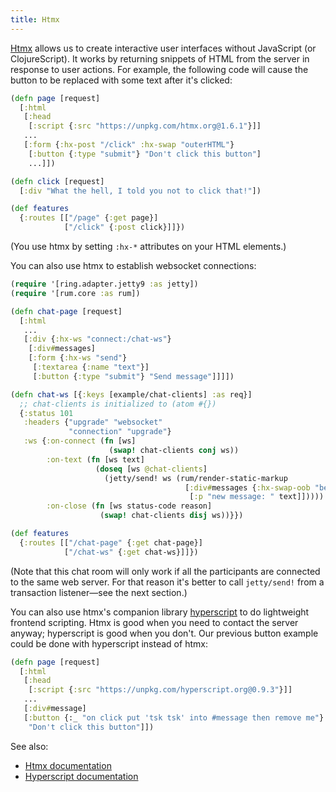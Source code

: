 ```yaml
---
title: Htmx
---
```


[Htmx](https://htmx.org/) allows us to create interactive user interfaces
without JavaScript (or ClojureScript). It works by returning snippets of HTML
from the server in response to user actions. For example, the following code will cause
the button to be replaced with some text after it's clicked:

```clojure
(defn page [request]
  [:html
   [:head
    [:script {:src "https://unpkg.com/htmx.org@1.6.1"}]]
   ...
   [:form {:hx-post "/click" :hx-swap "outerHTML"}
    [:button {:type "submit"} "Don't click this button"]
    ...]])

(defn click [request]
  [:div "What the hell, I told you not to click that!"])

(def features
  {:routes [["/page" {:get page}]
            ["/click" {:post click}]]})
```

(You use htmx by setting `:hx-*` attributes on your HTML elements.)

You can also use htmx to establish websocket connections:

```clojure
(require '[ring.adapter.jetty9 :as jetty])
(require '[rum.core :as rum])

(defn chat-page [request]
  [:html
   ...
   [:div {:hx-ws "connect:/chat-ws"}
    [:div#messages]
    [:form {:hx-ws "send"}
     [:textarea {:name "text"}]
     [:button {:type "submit"} "Send message"]]]])

(defn chat-ws [{:keys [example/chat-clients] :as req}]
  ;; chat-clients is initialized to (atom #{})
  {:status 101
   :headers {"upgrade" "websocket"
             "connection" "upgrade"}
   :ws {:on-connect (fn [ws]
                      (swap! chat-clients conj ws))
        :on-text (fn [ws text]
                   (doseq [ws @chat-clients]
                     (jetty/send! ws (rum/render-static-markup
                                       [:div#messages {:hx-swap-oob "beforeend"}
                                        [:p "new message: " text]]))))
        :on-close (fn [ws status-code reason]
                    (swap! chat-clients disj ws))}})

(def features
  {:routes [["/chat-page" {:get chat-page}]
            ["/chat-ws" {:get chat-ws}]]})
```

(Note that this chat room will only work if all the participants are connected
to the same web server. For that reason it's better to call `jetty/send!` from
a transaction listener&mdash;see the next section.)

You can also use htmx's companion library
[hyperscript](https://hyperscript.org/) to do lightweight frontend scripting.
Htmx is good when you need to contact the server anyway; hyperscript is good
when you don't. Our previous button example could be done with hyperscript
instead of htmx:

```clojure
(defn page [request]
  [:html
   [:head
    [:script {:src "https://unpkg.com/hyperscript.org@0.9.3"}]]
   ...
   [:div#message]
   [:button {:_ "on click put 'tsk tsk' into #message then remove me"}
    "Don't click this button"]])
```

See also:

 - [Htmx documentation](https://htmx.org/docs/)
 - [Hyperscript documentation](https://hyperscript.org/docs/)

